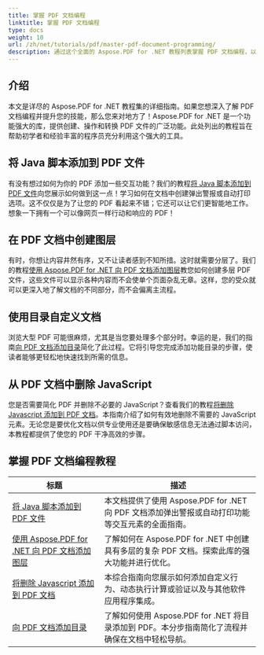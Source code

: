 ```yaml
---
title: 掌握 PDF 文档编程
linktitle: 掌握 PDF 文档编程
type: docs
weight: 10
url: /zh/net/tutorials/pdf/master-pdf-document-programming/
description: 通过这个全面的 Aspose.PDF for .NET 教程列表掌握 PDF 文档编程，以提高您的 PDF 操作技能。
---
```

## 介绍

本文是详尽的 Aspose.PDF for .NET 教程集的详细指南。如果您想深入了解 PDF 文档编程并提升您的技能，那么您来对地方了！Aspose.PDF for .NET 是一个功能强大的库，提供创建、操作和转换 PDF 文件的广泛功能。此处列出的教程旨在帮助初学者和经验丰富的程序员充分利用这个强大的工具。

## 将 Java 脚本添加到 PDF 文件
有没有想过如何为你的 PDF 添加一些交互功能？我们的教程[将 Java 脚本添加到 PDF 文件](./adding-java-script-to-pdf/)向您展示如何做到这一点！学习如何在文档中创建弹出警报或自动打印选项。这不仅仅是为了让您的 PDF 看起来不错；它还可以让它们更智能地工作。想象一下拥有一个可以像网页一样行动和响应的 PDF！

## 在 PDF 文档中创建图层
有时，你想让内容井然有序，又不让读者感到不知所措。这时就需要分层了。我们的教程[使用 Aspose.PDF for .NET 向 PDF 文档添加图层](./adding-layers-to-pdf/)教您如何创建多层 PDF 文件，这些文件可以显示各种内容而不会使单个页面杂乱无章。这样，您的受众就可以更深入地了解文档的不同部分，而不会偏离主流程。

## 使用目录自定义文档
浏览大型 PDF 可能很麻烦，尤其是当您要处理多个部分时。幸运的是，我们的指南[向 PDF 文档添加目录](./adding-toc-to-pdf/)简化了此过程。它将引导您完成添加功能目录的步骤，使读者能够更轻松地快速找到所需的信息。

## 从 PDF 文档中删除 JavaScript
您是否需要简化 PDF 并删除不必要的 JavaScript？查看我们的教程[将删除 Javascript 添加到 PDF 文档](./adding-remove-java-script-to-doc/)。本指南介绍了如何有效地删除不需要的 JavaScript 元素。无论您是要优化文档以供专业使用还是要确保敏感信息无法通过脚本访问，本教程都提供了使您的 PDF 干净高效的步骤。

## 掌握 PDF 文档编程教程
| 标题 | 描述 |
| --- | --- | 
| [将 Java 脚本添加到 PDF 文件](./adding-java-script-to-pdf/) | 本文档提供了使用 Aspose.PDF for .NET 向 PDF 文档添加弹出警报或自动打印功能等交互元素的全面指南。 |  
| [使用 Aspose.PDF for .NET 向 PDF 文档添加图层](./adding-layers-to-pdf/) | 了解如何在 Aspose.PDF for .NET 中创建具有多层的复杂 PDF 文档。探索此库的强大功能并进行优化。 |  
| [将删除 Javascript 添加到 PDF 文档](./adding-remove-java-script-to-doc/) | 本综合指南向您展示如何添加自定义行为、动态执行计算或验证以及与其他软件应用程序集成。 |  
| [向 PDF 文档添加目录](./adding-toc-to-pdf/) | 了解如何使用 Aspose.PDF for .NET 将目录添加到 PDF。本分步指南简化了流程并确保在文档中轻松导航。 |  